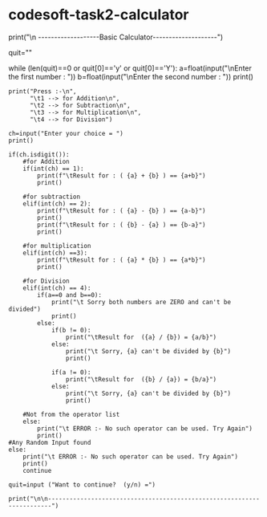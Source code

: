 # codesoft-task2-calculator


print("\n -------------------Basic Calculator--------------------")

quit=""

while (len(quit)==0 or quit[0]=='y' or quit[0]=='Y'):
    a=float(input("\nEnter the first number : "))
    b=float(input("\nEnter the second number : "))
    print()

    print("Press :-\n",
          "\t1 --> for Addition\n",
          "\t2 --> for Subtraction\n",
          "\t3 --> for Multiplication\n",
          "\t4 --> for Division")
    
    ch=input("Enter your choice = ")
    print()

    if(ch.isdigit()):
        #for Addition
        if(int(ch) == 1):
            print(f"\tResult for : ( {a} + {b} ) == {a+b}")
            print()

        #for subtraction
        elif(int(ch) == 2):
            print(f"\tResult for : ( {a} - {b} ) == {a-b}")
            print()
            print(f"\tResult for : ( {b} - {a} ) == {b-a}")
            print()
        
        #for multiplication
        elif(int(ch) ==3):
            print(f"\tResult for : ( {a} * {b} ) == {a*b}")
            print()
        
        #for Division
        elif(int(ch) == 4):
            if(a==0 and b==0):
                print("\t Sorry both numbers are ZERO and can't be divided")
                print()
            else:
                if(b != 0):
                    print("\tResult for  ({a} / {b}) = {a/b}")
                else:
                    print("\t Sorry, {a} can't be divided by {b}")
                    print()
        
                if(a != 0):
                    print("\tResult for  ({b} / {a}) = {b/a}")
                else:
                    print("\t Sorry, {a} can't be divided by {b}")
                    print()

        #Not from the operator list
        else:
            print("\t ERROR :- No such operator can be used. Try Again")
            print()
    #Any Random Input found        
    else:
        print("\t ERROR :- No such operator can be used. Try Again")
        print()
        continue

    quit=input ("Want to continue?  (y/n) =")

    print("\n\n-----------------------------------------------------------------------")


    
